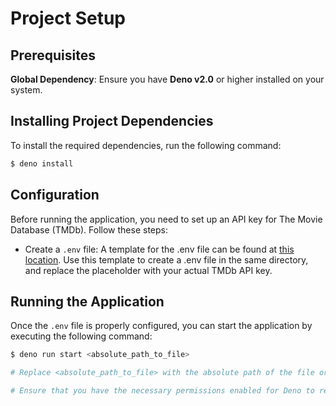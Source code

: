 # **Project Setup**

## **Prerequisites**

**Global Dependency**: Ensure you have **Deno v2.0** or higher installed on your
system.

## **Installing Project Dependencies**

To install the required dependencies, run the following command:

```bash
$ deno install
```

## Configuration

Before running the application, you need to set up an API key for The Movie
Database (TMDb). Follow these steps:

- Create a `.env` file: A template for the .env file can be found at
  [this location](../env/.env.template). Use this template to create a .env file
  in the same directory, and replace the placeholder with your actual TMDb API
  key.

## Running the Application

Once the `.env` file is properly configured, you can start the application by
executing the following command:

```bash
$ deno run start <absolute_path_to_file>

# Replace <absolute_path_to_file> with the absolute path of the file or directory you want the app to process.

# Ensure that you have the necessary permissions enabled for Deno to read files, write files, and access the network.
```
